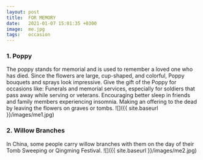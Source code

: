 ```yaml
---
layout: post
title:  FOR MEMORY
date:   2021-01-07 15:01:35 +0300
image:  me.jpg
tags:   occasion
---
```


### 1. Poppy
The poppy stands for memorial and is used to remember a loved one who has died. Since the flowers are large, cup-shaped, and colorful, Poppy bouquets and sprays look impressive. Give the gift of the Poppy for occasions like: Funerals and memorial services, especially for soldiers that pass away while serving or veterans. Encouraging better sleep in friends and family members experiencing insomnia. Making an offering to the dead by leaving the flowers on graves or tombs.
![]({{ site.baseurl }}/images/me1.jpg)
<br>

### 2.  Willow Branches
In China, some people carry willow branches with them on the day of their Tomb Sweeping or Qingming Festival.
![]({{ site.baseurl }}/images/me2.jpg)
<br>